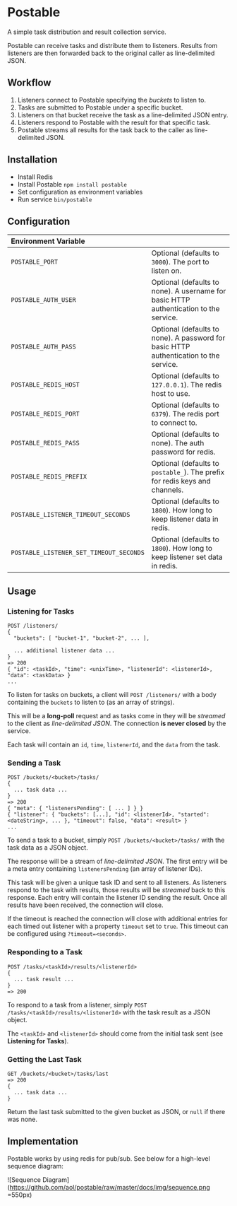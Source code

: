 # Postable

A simple task distribution and result collection service.

Postable can receive tasks and distribute them to listeners.
Results from listeners are then forwarded back to the original caller as line-delimited JSON.

## Workflow

1. Listeners connect to Postable specifying the *buckets* to listen to.
2. Tasks are submitted to Postable under a specific bucket.
3. Listeners on that bucket receive the task as a line-delimited JSON entry.
4. Listeners respond to Postable with the result for that specific task.
5. Postable streams all results for the task back to the caller as line-delimited JSON.

## Installation

- Install Redis
- Install Postable `npm install postable`
- Set configuration as environment variables
- Run service `bin/postable`

## Configuration

|Environment Variable||
|:---|:---|
|`POSTABLE_PORT`|Optional (defaults to `3000`). The port to listen on.|
|`POSTABLE_AUTH_USER`|Optional (defaults to none). A username for basic HTTP authentication to the service.|
|`POSTABLE_AUTH_PASS`|Optional (defaults to none). A password for basic HTTP authentication to the service.|
|`POSTABLE_REDIS_HOST`|Optional (defaults to `127.0.0.1`). The redis host to use.|
|`POSTABLE_REDIS_PORT`|Optional (defaults to `6379`). The redis port to connect to.|
|`POSTABLE_REDIS_PASS`|Optional (defaults to none). The auth password for redis.|
|`POSTABLE_REDIS_PREFIX`|Optional (defaults to `postable_`). The prefix for redis keys and channels.|
|`POSTABLE_LISTENER_TIMEOUT_SECONDS`|Optional (defaults to `1800`). How long to keep listener data in redis.|
|`POSTABLE_LISTENER_SET_TIMEOUT_SECONDS`|Optional (defaults to `1800`). How long to keep listener set data in redis.|

## Usage

### Listening for Tasks

```
POST /listeners/
{
  "buckets": [ "bucket-1", "bucket-2", ... ],
  
  ... additional listener data ...
}
=> 200
{ "id": <taskId>, "time": <unixTime>, "listenerId": <listenerId>, "data": <taskData> }
...
```

To listen for tasks on buckets, a client will `POST /listeners/` with a body containing the `buckets` to listen to (as an array of strings).

This will be a **long-poll** request and as tasks come in they will be *streamed* to the client as *line-delimited JSON*. 
The connection **is never closed** by the service.

Each task will contain an `id`, `time`, `listenerId`, and the `data` from the task.

### Sending a Task

```
POST /buckets/<bucket>/tasks/
{
  ... task data ...
}
=> 200
{ "meta": { "listenersPending": [ ... ] } }
{ "listener": { "buckets": [...], "id": <listenerId>, "started": <dateString>, ... }, "timeout": false, "data": <result> }
...
```

To send a task to a bucket, simply `POST /buckets/<bucket>/tasks/` with the task data as a JSON object.

The response will be a stream of *line-delimited JSON*. The first entry will be a meta entry containing `listenersPending` (an array of listener IDs).

This task will be given a unique task ID and sent to all listeners. As listeners respond to the task with results, those results
will be *streamed* back to this response. Each entry will contain the listener ID sending the result.
Once all results have been received, the connection will close. 

If the timeout is reached the connection will close with additional entries for each timed out listener with a property `timeout` set to `true`.
This timeout can be configured using `?timeout=<seconds>`.

### Responding to a Task

```
POST /tasks/<taskId>/results/<listenerId>
{
  ... task result ...
}
=> 200
```

To respond to a task from a listener, simply `POST /tasks/<taskId>/results/<listenerId>` with the task result as a JSON object.
 
The `<taskId>` and `<listenerId>` should come from the initial task sent (see **Listening for Tasks**).

### Getting the Last Task

```
GET /buckets/<bucket>/tasks/last
=> 200
{
  ... task data ...
}
```

Return the last task submitted to the given bucket as JSON, or `null` if there was none.

## Implementation

Postable works by using redis for pub/sub. See below for a high-level sequence diagram:

![Sequence Diagram](https://github.com/aol/postable/raw/master/docs/img/sequence.png =550px)